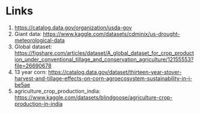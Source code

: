 # Links

1. <https://catalog.data.gov/organization/usda-gov>
2. Giant data: <https://www.kaggle.com/datasets/cdminix/us-drought-meteorological-data>
3. Global dataset: <https://figshare.com/articles/dataset/A_global_dataset_for_crop_production_under_conventional_tillage_and_conservation_agriculture/12155553?file=26690678>
4. 13 year corn: <https://catalog.data.gov/dataset/thirteen-year-stover-harvest-and-tillage-effects-on-corn-agroecosystem-sustainability-in-i-be5ae>
5. agriculture_crop_production_india: <https://www.kaggle.com/datasets/blindgoose/agriculture-crop-production-in-india>